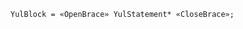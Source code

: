 <!-- This file is generated automatically by infrastructure scripts. Please don't edit by hand. -->

```{ .ebnf .slang-ebnf #YulBlock }
YulBlock = «OpenBrace» YulStatement* «CloseBrace»;
```
